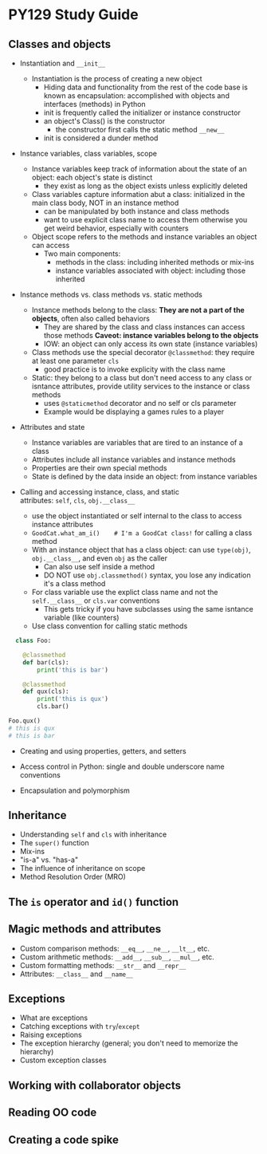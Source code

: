 # PY129 Study Guide

## Classes and objects

- Instantiation and `__init__`
  - Instantiation is the process of creating a new object
    - Hiding data and functionality from the rest of the code base is known as encapsulation: accomplished with objects and interfaces (methods) in Python
    - init is frequently called the initializer or instance constructor
    - an object's Class() is the constructor
      - the constructor first calls the static method `__new__`
    - init is considered a dunder method

- Instance variables, class variables, scope
  - Instance variables keep track of information about the state of an object: each object's state is distinct
    - they exist as long as the object exists unless explicitly deleted
  - Class variables capture information abut a class: initialized in the main class body, NOT in an instance method
    - can be manipulated by both instance and class methods
    - want to use explicit class name to access them otherwise you get weird behavior, especially with counters
  - Object scope refers to the methods and instance variables an object can access
    - Two main components:
      - methods in the class: including inherited methods or mix-ins
      - instance variables associated with object: including those inherited

- Instance methods vs. class methods vs. static methods
  - Instance methods belong to the class: **They are not a part of the objects**, often also called behaviors
    - They are shared by the class and class instances can access those methods **Caveot: instance variables belong to the objects**
    - IOW: an object can only access its own state (instance variables)
  - Class methods use the special decorator `@classmethod`: they require at least one parameter `cls`
    - good practice is to invoke explicity with the class name
  - Static: they belong to a class but don't need access to any class or isntance attributes, provide utility services to the instance or class methods
    - uses `@staticmethod` decorator and no self or cls parameter
    - Example would be displaying a games rules to a player

- Attributes and state
  - Instance variables are variables that are tired to an instance of a class
  - Attributes include all instance variables and instance methods
  - Properties are their own special methods
  - State is defined by the data inside an object: from instance variables

- Calling and accessing instance, class, and static attributes: `self`, `cls`, `obj.__class__`
  - use the object instantiated or self internal to the class to access instance attributes
  - `GoodCat.what_am_i()    # I'm a GoodCat class!` for calling a class method
  - With an instance object that has a class object: can use `type(obj)`, `obj.__class__`, and even `obj` as the caller
    - Can also use self inside a method
    - DO NOT use `obj.classmethod()` syntax, you lose any indication it's a class method
  - For class variable use the explict class name and not the `self.__class__` or `cls.var` conventions
    - This gets tricky if you have subclasses using the same isntance variable (like counters)
  - Use class convention for calling static methods

~~~Python
  class Foo:

    @classmethod
    def bar(cls):
        print('this is bar')

    @classmethod
    def qux(cls):
        print('this is qux')
        cls.bar()

Foo.qux()
# this is qux
# this is bar
~~~

- Creating and using properties, getters, and setters

- Access control in Python: single and double underscore name conventions

- Encapsulation and polymorphism

## Inheritance

- Understanding `self` and `cls` with inheritance
- The `super()` function
- Mix-ins
- "is-a" vs. "has-a"
- The influence of inheritance on scope
- Method Resolution Order (MRO)

## The `is` operator and `id()` function

## Magic methods and attributes

- Custom comparison methods: `__eq__`, `__ne__`, `__lt__`, etc.
- Custom arithmetic methods: `__add__`, `__sub__`, `__mul__`, etc.
- Custom formatting methods: `__str__` and `__repr__`
- Attributes: `__class__` and `__name__`

## Exceptions

- What are exceptions
- Catching exceptions with `try`/`except`
- Raising exceptions
- The exception hierarchy (general; you don't need to memorize the hierarchy)
- Custom exception classes

## Working with collaborator objects

## Reading OO code

## Creating a code spike
